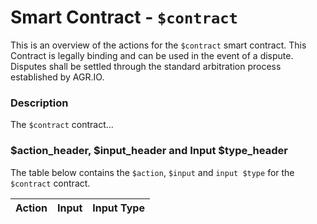 # Smart Contract - `$contract`

This is an overview of the actions for the `$contract` smart contract. This Contract is legally binding and can be used in the event of a dispute. Disputes shall be settled through the standard arbitration process established by AGR.IO.

### Description

The `$contract` contract...

### $action_header, $input_header and Input $type_header

The table below contains the `$action`, `$input` and `input $type` for the `$contract` contract.

| Action | Input | Input Type |
|:--|:--|:--|
